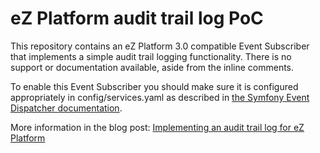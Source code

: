 # eZ Platform audit trail log  PoC

This repository contains an eZ Platform 3.0 compatible Event Subscriber that implements a simple audit trail logging functionality. There is no support or documentation available, aside from the inline comments.

To enable this Event Subscriber you should make sure it is configured appropriately in config/services.yaml as described in <a href="https://symfony.com/doc/current/event_dispatcher.html#creating-an-event-subscriber">the Symfony Event Dispatcher documentation</a>.

More information in the blog post: <a href="https://ezplatform.com/blog/implementing-an-audit-trail-log-for-ez-platformi">Implementing an audit trail log for eZ Platform</a>
